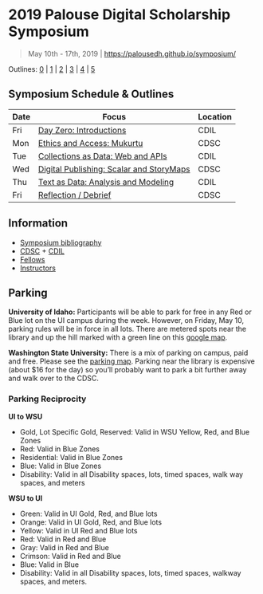 # 2019 Palouse Digital Scholarship Symposium

> May 10th - 17th, 2019 | <https://palousedh.github.io/symposium/>

Outlines: [0](day-0.md) | [1](day-1.md) | [2](day-2.md) | [3](day-3.md) | [4](day-4.md) | [5](day-5.md)

## Symposium Schedule & Outlines

| Date | Focus | Location |
| --- | --- | --- |
| Fri | [Day Zero: Introductions](day-0.md) | CDIL |
| Mon | [Ethics and Access: Mukurtu](day-1.md) | CDSC |
| Tue | [Collections as Data: Web and APIs](day-2.md) | CDIL |
| Wed | [Digital Publishing: Scalar and StoryMaps](day-3.md) | CDSC |
| Thu | [Text as Data: Analysis and Modeling](day-4.md) | CDIL |
| Fri | [Reflection / Debrief](day-5.md) | CDSC |

## Information

- [Symposium bibliography](symposium-bibliography.md)
- [CDSC](https://cdsc.libraries.wsu.edu/) + [CDIL](https://cdil.lib.uidaho.edu/)
- [Fellows](https://palousedh.github.io/symposium/fellows/)
- [Instructors](https://palousedh.github.io/symposium/instructors/)

## Parking

**University of Idaho:**
Participants will be able to park for free in any Red or Blue lot on the UI campus during the week.
However, on Friday, May 10, parking rules will be in force in all lots.
There are metered spots near the library and up the hill marked with a green line on this [google map](https://www.google.com/maps/d/edit?mid=1RqGoaIs33-ngb3Obh1tnViMISR8&ll=46.72613655314656%2C-117.01609835&z=18).

**Washington State University:**
There is a mix of parking on campus, paid and free.
Please see the [parking map](https://map.wsu.edu/t/53025DD3).
Parking near the library is expensive (about $16 for the day) so you’ll probably want to park a bit further away and walk over to the CDSC.

### Parking Reciprocity

**UI to WSU**

- Gold, Lot Specific Gold, Reserved: Valid in WSU Yellow, Red, and Blue Zones
- Red: Valid in Blue Zones
- Residential: Valid in Blue Zones
- Blue: Valid in Blue Zones
- Disability: Valid in all Disability spaces, lots, timed spaces, walk way spaces, and meters

**WSU to UI**

- Green: Valid in UI Gold, Red, and Blue lots
- Orange: Valid in UI Gold, Red, and Blue lots
- Yellow: Valid in UI Red and Blue lots
- Red: Valid in Red and Blue
- Gray: Valid in Red and Blue
- Crimson: Valid in Red and Blue
- Blue: Valid in Blue
- Disability: Valid in all Disability spaces, lots, timed spaces, walkway spaces, and meters.

